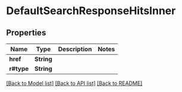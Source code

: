 # DefaultSearchResponseHitsInner

## Properties

Name | Type | Description | Notes
------------ | ------------- | ------------- | -------------
**href** | **String** |  | 
**r#type** | **String** |  | 

[[Back to Model list]](../README.md#documentation-for-models) [[Back to API list]](../README.md#documentation-for-api-endpoints) [[Back to README]](../README.md)


